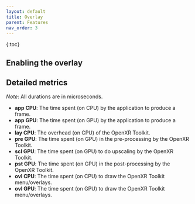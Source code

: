 ```yaml
---
layout: default
title: Overlay
parent: Features
nav_order: 3
---
```


{:toc}

## Enabling the overlay

## Detailed metrics

_Note_: All durations are in microseconds.

* **app CPU**: The time spent (on CPU) by the application to produce a frame.
* **app GPU**: The time spent (on GPU) by the application to produce a frame.
* **lay CPU**: The overhead (on CPU) of the OpenXR Toolkit.
* **pre GPU**: The time spent (on GPU) in the pre-processing by the OpenXR Toolkit.
* **scl GPU**: The time spent (on GPU) to do upscaling by the OpenXR Toolkit.
* **pst GPU**: The time spent (on GPU) in the post-processing by the OpenXR Toolkit.
* **ovl CPU**: The time spent (on CPU) to draw the OpenXR Toolkit menu/overlays.
* **ovl GPU**: The time spent (on GPU) to draw the OpenXR Toolkit menu/overlays.
